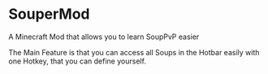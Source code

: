 # SouperMod
A Minecraft Mod that allows you to learn SoupPvP easier


The Main Feature is that you can access all Soups in the Hotbar easily with one Hotkey, that you can define yourself.
